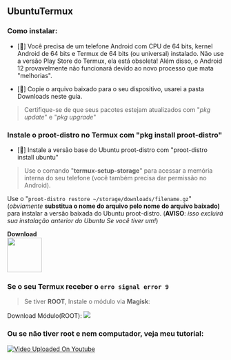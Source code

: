 ## UbuntuTermux

### Como instalar:

- [🔸] Você precisa de um telefone Android com CPU de 64 bits, kernel Android de 64 bits e Termux de 64 bits (ou universal) instalado. Não use a versão Play Store do Termux, ela está obsoleta! Além disso, o Android 12 provavelmente não funcionará devido ao novo processo que mata "melhorias".

- [🔸] Copie o arquivo baixado para o seu dispositivo, usarei a pasta Downloads neste guia.

> Certifique-se de que seus pacotes estejam atualizados com "*pkg update*" e "*pkg upgrade*"


### Instale o proot-distro no Termux com "**pkg install proot-distro**"

- [🔸] Instale a versão base do Ubuntu proot-distro com "proot-distro install ubuntu"

> Use o comando "**termux-setup-storage**" para acessar a memória interna do seu telefone (você também precisa dar permissão no Android).


Use o "```proot-distro restore ~/storage/downloads/filename.gz```" (*obviamente* **substitua o nome do arquivo pelo nome do arquivo baixado)** para instalar a versão baixada do Ubuntu proot-distro. (**AVISO**: *isso excluirá sua instalação anterior do Ubuntu Se você tiver um!*) <br>

**Download** <br> [<img src="https://img.shields.io/badge/Mega-%23D90007.svg?style=for-the-badge&logo=Mega&logoColor=white" width="80x100">](https://mega.nz/file/UqoVmCqZ#NU0QmJjU4UX7_4ZKolpjQwRDLuroKXzhlJ-NrczkB7k)


### Se o seu Termux receber o `erro signal error 9` 
> Se tiver **ROOT**, Instale o módulo via **Magisk**:

Download Módulo(ROOT): [![](https://img.shields.io/static/v1?message=LetTheGhostsOut.zip&logo=magisk&labelColor=5c5c5c&color=00af9c&logoColor=white&label=%20&style=for-the-badge)](https://raw.githubusercontent.com/HardcodedCat/termux-monet/master/ppr/PhantomProcessRetainer-main.zip)

### Ou se não tiver root e nem computador, veja meu tutorial:
[![Video Uploaded On Youtube](https://i3.ytimg.com/vi/IhK55QfWdYc/hqdefault.jpg)](https://youtu.be/IhK55QfWdYc)

